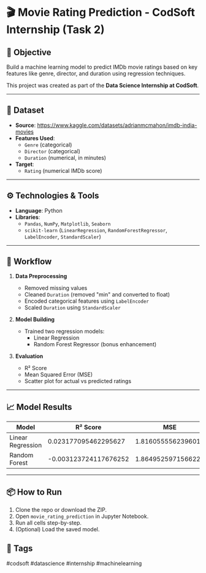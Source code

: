 # 🎬 Movie Rating Prediction - CodSoft Internship (Task 2)

## 📌 Objective
Build a machine learning model to predict IMDb movie ratings based on key features like genre, director, and duration using regression techniques.

This project was created as part of the **Data Science Internship at CodSoft**.

---

## 🧾 Dataset

- **Source**: https://www.kaggle.com/datasets/adrianmcmahon/imdb-india-movies 
- **Features Used**:
  - `Genre` (categorical)
  - `Director` (categorical)
  - `Duration` (numerical, in minutes)
- **Target**:
  - `Rating` (numerical IMDb score)

---

## ⚙️ Technologies & Tools

- **Language**: Python
- **Libraries**:
  - `Pandas`, `NumPy`, `Matplotlib`, `Seaborn`
  - `scikit-learn` (`LinearRegression`, `RandomForestRegressor`, `LabelEncoder`, `StandardScaler`)

---

## 🔁 Workflow

1. **Data Preprocessing**
   - Removed missing values
   - Cleaned `Duration` (removed "min" and converted to float)
   - Encoded categorical features using `LabelEncoder`
   - Scaled `Duration` using `StandardScaler`

2. **Model Building**
   - Trained two regression models:
     - Linear Regression
     - Random Forest Regressor (bonus enhancement)

3. **Evaluation**
   - R² Score
   - Mean Squared Error (MSE)
   - Scatter plot for actual vs predicted ratings

---

## 📈 Model Results

| Model               | R² Score                 | MSE                    |
|---------------------|--------------------------|------------------------|
| Linear Regression   | 0.023177095462295627     | 1.8160555562396012     |
| Random Forest       | -0.003123724117676252    | 1.864952597156622      |


--- 

## 📦 How to Run

1. Clone the repo or download the ZIP.
2. Open `movie_rating_prediction` in Jupyter Notebook.
3. Run all cells step-by-step.
4. (Optional) Load the saved model.

## 🔖 Tags

#codsoft #datascience #internship #machinelearning
